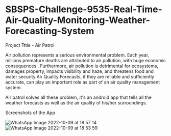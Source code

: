 # SBSPS-Challenge-9535-Real-Time-Air-Quality-Monitoring-Weather-Forecasting-System


Project Tttle - Air Patrol

Air pollution represents a serious environmental problem. Each year, millions premature deaths are attributed to air pollution, with huge economic consequences . Furthermore, air pollution is detrimental for ecosystems, damages property, impacts visibility and haze, and threatens food and water security.Air Quality Forecasts, if they are reliable and sufficiently accurate, can play an important role as part of an air quality management system.



Air patrol solves all these problem, it's an android app that tells all the weather forecasts as well as the air quality of his/her surroundings.

Screenshots of the App

![WhatsApp Image 2022-10-09 at 18 57 14](https://user-images.githubusercontent.com/82362058/194770639-a8720686-05e2-4b2d-82d8-777dc484034b.jpeg)
![WhatsApp Image 2022-10-09 at 18 53 59](https://user-images.githubusercontent.com/82362058/194770596-60a0ccc0-35e5-49d7-88c2-cb39a67492d9.jpeg)


